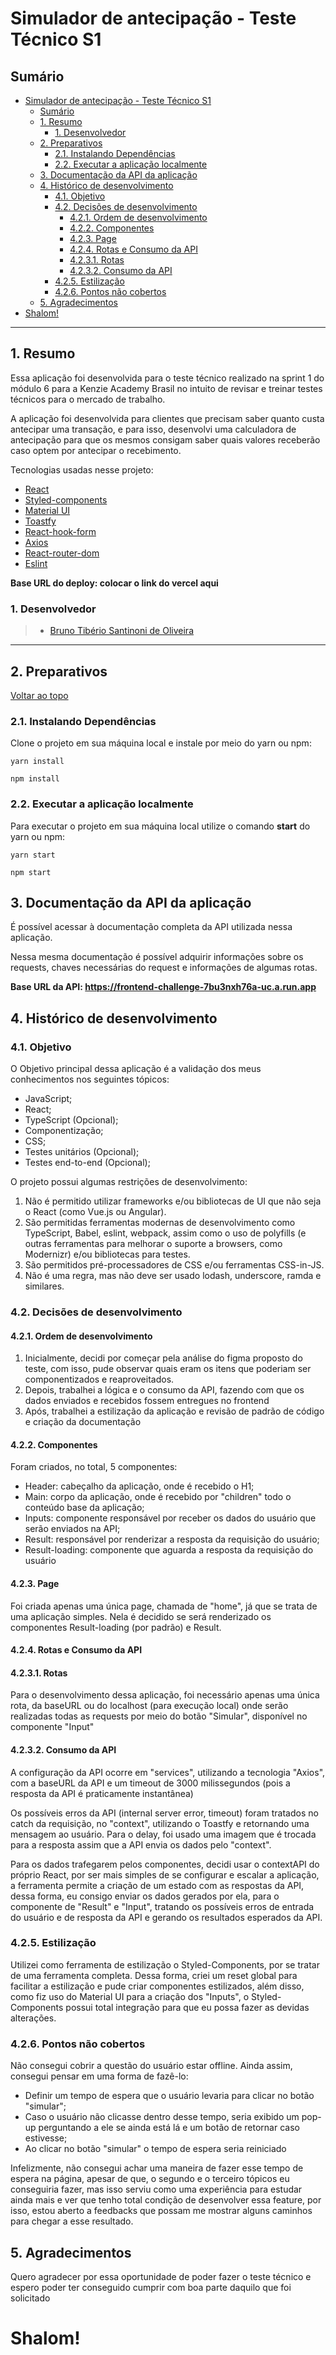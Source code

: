 # Simulador de antecipação - Teste Técnico S1

## Sumário

- [Simulador de antecipação - Teste Técnico S1](#simulador-de-antecipação---teste-técnico-s1)
  - [Sumário](#sumário)
  - [1. Resumo](#1-resumo)
    - [1. Desenvolvedor](#1-desenvolvedor)
  - [2. Preparativos](#2-preparativos)
    - [2.1. Instalando Dependências](#21-instalando-dependências)
    - [2.2. Executar a aplicação localmente](#22-executar-a-aplicação-localmente)
  - [3. Documentação da API da aplicação](#3-documentação-da-api-da-aplicação)
  - [4. Histórico de desenvolvimento](#4-histórico-de-desenvolvimento)
    - [4.1. Objetivo](#41-objetivo)
    - [4.2. Decisões de desenvolvimento](#42-decisões-de-desenvolvimento)
      - [4.2.1. Ordem de desenvolvimento](#421-ordem-de-desenvolvimento)
      - [4.2.2. Componentes](#422-componentes)
      - [4.2.3. Page](#423-page)
      - [4.2.4. Rotas e Consumo da API](#424-rotas-e-consumo-da-api)
      - [4.2.3.1. Rotas](#4231-rotas)
      - [4.2.3.2. Consumo da API](#4232-consumo-da-api)
    - [4.2.5. Estilização](#425-estilização)
    - [4.2.6. Pontos não cobertos](#426-pontos-não-cobertos)
  - [5. Agradecimentos](#5-agradecimentos)
- [Shalom!](#shalom)

---

## 1. Resumo

Essa aplicação foi desenvolvida para o teste técnico realizado na sprint 1 do módulo 6 para a Kenzie Academy Brasil no intuito de revisar e treinar testes técnicos para o mercado de trabalho.

A aplicação foi desenvolvida para clientes que precisam saber quanto custa antecipar uma transação, e para isso, desenvolvi uma calculadora de antecipação para que os mesmos consigam saber quais valores receberão caso optem por antecipar o recebimento.

Tecnologias usadas nesse projeto:

- [React](https://pt-br.reactjs.org/docs/getting-started.html)
- [Styled-components](https://styled-components.com)
- [Material UI](https://mui.com/pt/)
- [Toastfy](https://www.npmjs.com/package/react-toastify)
- [React-hook-form](https://react-hook-form.com)
- [Axios](https://axios-http.com/ptbr/docs/intro)
- [React-router-dom](https://v5.reactrouter.com/web/guides/quick-start)
- [Eslint](https://eslint.org)

**Base URL do deploy: colocar o link do vercel aqui**

### 1. Desenvolvedor

> - [Bruno Tibério Santinoni de Oliveira](https://github.com/brunotiberio)

---

## 2. Preparativos

[ Voltar ao topo ](#sumário)

### 2.1. Instalando Dependências

Clone o projeto em sua máquina local e instale por meio do yarn ou npm:

```shell
yarn install
```

```shell
npm install
```

### 2.2. Executar a aplicação localmente

Para executar o projeto em sua máquina local utilize o comando **start** do yarn ou npm:

```shell
yarn start
```

```shell
npm start
```

## 3. Documentação da API da aplicação

É possível acessar à documentação completa da API utilizada nessa aplicação.

Nessa mesma documentação é possível adquirir informações sobre os requests, chaves necessárias do request e informações de algumas rotas.

**Base URL da API: https://frontend-challenge-7bu3nxh76a-uc.a.run.app**

## 4. Histórico de desenvolvimento

### 4.1. Objetivo

O Objetivo principal dessa aplicação é a validação dos meus conhecimentos nos seguintes tópicos:

- JavaScript;
- React;
- TypeScript (Opcional);
- Componentização;
- CSS;
- Testes unitários (Opcional);
- Testes end-to-end (Opcional);

O projeto possui algumas restrições de desenvolvimento:

1. Não é permitido utilizar frameworks e/ou bibliotecas de UI que não seja o React (como Vue.js ou Angular).
2. São permitidas ferramentas modernas de desenvolvimento como TypeScript, Babel, eslint, webpack, assim como o uso de polyfills (e outras ferramentas para melhorar o suporte a browsers, como Modernizr) e/ou bibliotecas para testes.
3. São permitidos pré-processadores de CSS e/ou ferramentas CSS-in-JS.
4. Não é uma regra, mas não deve ser usado lodash, underscore, ramda e similares.

### 4.2. Decisões de desenvolvimento

#### 4.2.1. Ordem de desenvolvimento

1. Inicialmente, decidi por começar pela análise do figma proposto do teste, com isso, pude observar quais eram os itens que poderiam ser componentizados e reaproveitados.
2. Depois, trabalhei a lógica e o consumo da API, fazendo com que os dados enviados e recebidos fossem entregues no frontend
3. Após, trabalhei a estilização da aplicação e revisão de padrão de código e criação da documentação

#### 4.2.2. Componentes

Foram criados, no total, 5 componentes:

- Header: cabeçalho da aplicação, onde é recebido o H1;
- Main: corpo da aplicação, onde é recebido por "children" todo o conteúdo base da aplicação;
- Inputs: componente responsável por receber os dados do usuário que serão enviados na API;
- Result: responsável por renderizar a resposta da requisição do usuário;
- Result-loading: componente que aguarda a resposta da requisição do usuário

#### 4.2.3. Page

Foi criada apenas uma única page, chamada de "home", já que se trata de uma aplicação simples. Nela é decidido se será renderizado os componentes Result-loading (por padrão) e Result.

#### 4.2.4. Rotas e Consumo da API

#### 4.2.3.1. Rotas

Para o desenvolvimento dessa aplicação, foi necessário apenas uma única rota, da baseURL ou do localhost (para execução local) onde serão realizadas todas as requests por meio do botão "Simular", disponível no componente "Input"

#### 4.2.3.2. Consumo da API

A configuração da API ocorre em "services", utilizando a tecnologia "Axios", com a baseURL da API e um timeout de 3000 milissegundos (pois a resposta da API é praticamente instantânea)

Os possíveis erros da API (internal server error, timeout) foram tratados no catch da requisição, no "context", utilizando o Toastfy e retornando uma mensagem ao usuário. Para o delay, foi usado uma imagem que é trocada para a resposta assim que a API envia os dados pelo "context".

Para os dados trafegarem pelos componentes, decidi usar o contextAPI do próprio React, por ser mais simples de se configurar e escalar a aplicação, a ferramenta permite a criação de um estado com as respostas da API, dessa forma, eu consigo enviar os dados gerados por ela, para o componente de "Result" e "Input", tratando os possíveis erros de entrada do usuário e de resposta da API e gerando os resultados esperados da API.

### 4.2.5. Estilização

Utilizei como ferramenta de estilização o Styled-Components, por se tratar de uma ferramenta completa. Dessa forma, criei um reset global para facilitar a estilização e pude criar componentes estilizados, além disso, como fiz uso do Material UI para a criação dos "Inputs", o Styled-Components possui total integração para que eu possa fazer as devidas alterações.

### 4.2.6. Pontos não cobertos

Não consegui cobrir a questão do usuário estar offline. Ainda assim, consegui pensar em uma forma de fazê-lo:

- Definir um tempo de espera que o usuário levaria para clicar no botão "simular";
- Caso o usuário não clicasse dentro desse tempo, seria exibido um pop-up perguntando a ele se ainda está lá e um botão de retornar caso estivesse;
- Ao clicar no botão "simular" o tempo de espera seria reiniciado

Infelizmente, não consegui achar uma maneira de fazer esse tempo de espera na página, apesar de que, o segundo e o terceiro tópicos eu conseguiria fazer, mas isso serviu como uma experiência para estudar ainda mais e ver que tenho total condição de desenvolver essa feature, por isso, estou aberto a feedbacks que possam me mostrar alguns caminhos para chegar a esse resultado.

## 5. Agradecimentos

Quero agradecer por essa oportunidade de poder fazer o teste técnico e espero poder ter conseguido cumprir com boa parte daquilo que foi solicitado

# Shalom!
